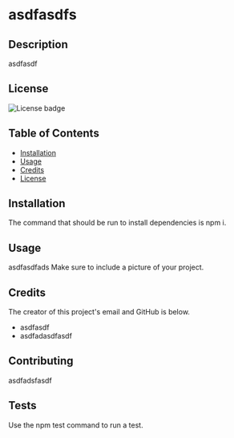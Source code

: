 # asdfasdfs
## Description 
asdfasdf
## License
![License badge](https://img.shields.io/badge/license-MIT-green)
## Table of Contents
* [Installation](#installation)
* [Usage](#usage)
* [Credits](#credits)
* [License](#license)
## Installation
The command that should be run to install dependencies is npm i.
## Usage 
asdfasdfads
Make sure to include a picture of your project. 
## Credits
The creator of this project's email and GitHub is below. 
- asdfasdf
- asdfadasdfasdf
## Contributing
asdfadsfasdf
## Tests
Use the npm test command to run a test.
